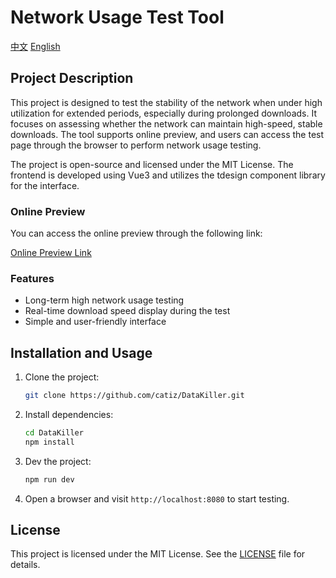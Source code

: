 # Network Usage Test Tool
[中文](./README.md) [English](./README_EN.md)
## Project Description

This project is designed to test the stability of the network when under high utilization for extended periods, especially during prolonged downloads. It focuses on assessing whether the network can maintain high-speed, stable downloads. The tool supports online preview, and users can access the test page through the browser to perform network usage testing.

The project is open-source and licensed under the MIT License. The frontend is developed using Vue3 and utilizes the tdesign component library for the interface.

### Online Preview

You can access the online preview through the following link:

[Online Preview Link](https://kill.catiz.eu.org)

### Features

- Long-term high network usage testing
- Real-time download speed display during the test
- Simple and user-friendly interface

## Installation and Usage

1. Clone the project:

    ```bash
    git clone https://github.com/catiz/DataKiller.git
    ```

2. Install dependencies:

    ```bash
    cd DataKiller
    npm install
    ```

3. Dev the project:

    ```bash
    npm run dev
    ```

4. Open a browser and visit `http://localhost:8080` to start testing.

## License

This project is licensed under the MIT License. See the [LICENSE](./LICENSE) file for details.

